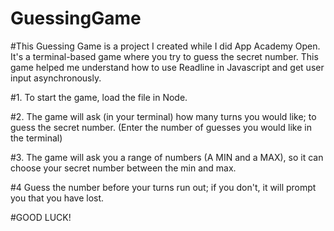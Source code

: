 # GuessingGame

#This Guessing Game is a project I created while I did App Academy Open. It's a terminal-based game where you try to guess the secret number. This game helped me understand how to use Readline in Javascript and get user input asynchronously.  

#1. To start the game, load the file in Node. 

#2. The game will ask (in your terminal) how many turns you would like; to guess the secret number. (Enter the number of guesses you would like in the terminal)

#3. The game will ask you a range of numbers (A MIN and a MAX), so it can choose your secret number between the min and max. 

#4 Guess the number before your turns run out; if you don't, it will prompt you that you have lost.  

#GOOD LUCK! 
